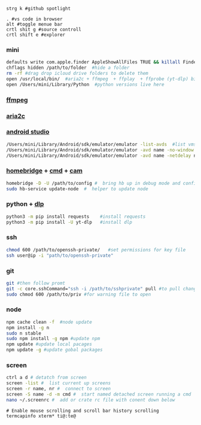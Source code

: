 ```
strg k #github spotlight
```

```
. #vs code in browser
alt #toggle menue bar
crtl shit g #source controll
crtl shift e #explorer
```

### mini
```bash
defaults write com.apple.finder AppleShowAllFiles TRUE && killall Finder  #show hidden files in finder
chflags hidden /path/to/folder  #hide a folder
rm -rf #drag drop icloud drive folders to delete them
open /usr/local/bin/  #aria2c + ffmpeg  + ffplay  + ffprobe (yt-dlp) binaries here
open /Users/mini/Library/Python  #python versions live here
```

### [ffmpeg](https://www.ffmpeg.org/download.html)

### [aria2c](https://github.com/aria2/aria2)

### [android studio](https://developer.android.com/studio)
```bash
/Users/mini/Library/Android/sdk/emulator/emulator -list-avds  #list vms
/Users/mini/Library/Android/sdk/emulator/emulator -avd name -no-window  #run vm headless
/Users/mini/Library/Android/sdk/emulator/emulator -avd name -netdelay none -netspeed full  #und mehr
```

### [homebridge](https://github.com/homebridge/homebridge) + [cmd](https://github.com/ztalbot2000/homebridge-cmd4) + [cam](https://github.com/Sunoo/homebridge-camera-ffmpeg)
```sh
homebridge -D -U /path/to/config #  bring hb up in debug mode and config path
sudo hb-service update-node  #  helper to update node
```

### python + [dlp](https://github.com/yt-dlp/yt-dlp)
```bash
python3 -m pip install requests    #install requests
python3 -m pip install -U yt-dlp   #install dlp
```

### ssh
```bash
chmod 600 /path/to/openssh-private/   #set permissions for key file
ssh user@ip -i "path/to/openssh-private"
```

### git
```bash
git #then follow promt
git -c core.sshCommand="ssh -i /path/to/sshprivate" pull #to pull changes
sudo chmod 600 /path/to/priv #for warning file to open 
```

### node
```bash
npm cache clean -f  #node update
npm install -g n
sudo n stable
sudo npm install -g npm #update npm
npm update #update local pacages
npm update -g #update gobal packages
``` 

### screen
```sh
ctrl a d # detatch from screen
screen -list #  list current up screens
screen -r name, nr #  connect to screen
screen -S name -d -m cmd #  start named detached screen running a cmd
nano ~/.screenrc #  add or crate rc file with conent down below
```
```
# Enable mouse scrolling and scroll bar history scrolling
termcapinfo xterm* ti@:te@

```
